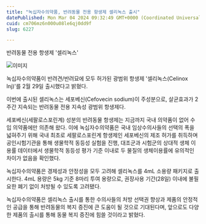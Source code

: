 ```yaml
---
title: "녹십자수의약품, 반려동물 전용 항생제 셀리녹스 출시"
datePublished: Mon Mar 04 2024 09:32:49 GMT+0000 (Coordinated Universal Time)
cuid: cm706mz6n000u08le6qj0dd9f
slug: 6227

---
```



반려동물 전용 항생제 '셀리녹스'

![이미지](https://cdn.hashnode.com/res/hashnode/image/upload/v1739260234628/62af197a-88d9-45e1-b30c-9ae7294c7718.jpeg)

녹십자수의약품이 반려견/반려묘에 모두 허가된 광범위 항생제 '셀리녹스(Celinox Inj)'를 2월 29일 출시했다고 밝혔다.

이번에 출시된 셀리녹스는 세포베신(Cefovecin sodium)이 주성분으로, 살균효과가 2주간 지속되는 반려동물 전용 지속성 광범위 항생제다.

세포베신(세팔로스포린계) 성분의 반려동물 항생제는 지금까지 국내 의약품이 없어 수입 의약품에만 의존해 왔다. 이에 녹십자수의약품은 국내 임상수의사들의 선택의 폭을 넓혀주기 위해 국내 최초로 세팔로스포린계 항생제인 세포베신의 제조 허가를 취득하며 공인시험기관을 통해 생물학적 동등성 실험을 진행, 대조군과 시험군의 상대적 생체 이용률 데이터에서 생물학적 동등성 평가 기준 이내로 두 물질의 생체이용률에 유의적인 차이가 없음을 확인했다.

녹십자수의약품은 경제성과 안정성을 모두 고려해 셀리녹스를 4mL 소용량 패키지로 출시한다. 4mL 용량은 5kg 기준 8마리 투여 용량으로, 권장사용 기간(28일) 이내에 불필요한 폐기 없이 처방될 수 있도록 고려됐다.

녹십자수의약품은 셀리녹스 출시를 통한 수의사들의 처방 선택권 향상과 제품의 안정적인 공급을 통해 반려동물의 복지 증진에 큰 도움이 될 것으로 기대된다며, 앞으로도 다양한 제품의 출시를 통해 동물 복지 증진에 힘쓸 것이라고 밝혔다.